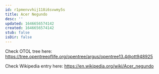 ```yaml
---
id: r1pmenvvhij118i6svwmy5s
title: Acer Negundo
desc: ''
updated: 1646656574142
created: 1646656574142
stub: false
isDir: false
---
```

Check OTOL tree here: https://tree.opentreeoflife.org/opentree/argus/opentree13.4@ott948925


Check Wikipedia entry here: https://en.wikipedia.org/wiki/Acer_negundo
